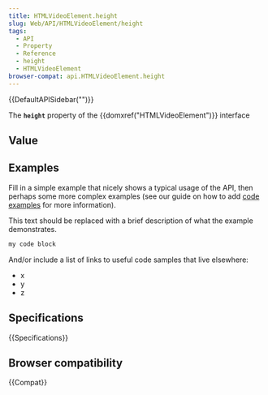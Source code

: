 ```yaml
---
title: HTMLVideoElement.height
slug: Web/API/HTMLVideoElement/height
tags:
  - API
  - Property
  - Reference
  - height
  - HTMLVideoElement
browser-compat: api.HTMLVideoElement.height
---
```

{{DefaultAPISidebar("")}}

The **`height`** property of the {{domxref("HTMLVideoElement")}} interface 

## Value



## Examples

Fill in a simple example that nicely shows a typical usage of the API, then perhaps some more complex examples (see our guide on how to add [code examples](/en-US/docs/MDN/Contribute/Structures/Code_examples) for more information).

This text should be replaced with a brief description of what the example demonstrates.

```js
my code block
```

And/or include a list of links to useful code samples that live elsewhere:

*   x
*   y
*   z

## Specifications

{{Specifications}}

## Browser compatibility

{{Compat}}


